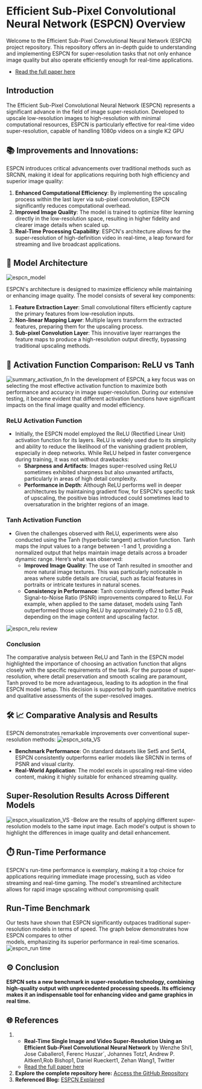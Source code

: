 # Efficient Sub-Pixel Convolutional Neural Network (ESPCN) Overview
Welcome to the Efficient Sub-Pixel Convolutional Neural Network (ESPCN) project repository. This repository offers an in-depth guide to understanding and implementing ESPCN for super-resolution tasks that not only enhance image quality but also operate efficiently enough for real-time applications.
  - [Read the full paper here](https://arxiv.org/pdf/1609.05158)

## Introduction
The Efficient Sub-Pixel Convolutional Neural Network (ESPCN) represents a significant advance in the field of image super-resolution. Developed to upscale low-resolution images to high-resolution with minimal computational resources, ESPCN is particularly effective for real-time video super-resolution, capable of handling 1080p videos on a single K2 GPU

## 📚 Improvements and Innovations:
ESPCN introduces critical advancements over traditional methods such as SRCNN, making it ideal for applications requiring both high efficiency and superior image quality:
1. **Enhanced Computational Efficiency**: By implementing the upscaling process within the last layer via sub-pixel convolution, ESPCN significantly reduces computational overhead.
2. **Improved Image Quality**: The model is trained to optimize filter learning directly in the low-resolution space, resulting in higher fidelity and clearer image details when scaled up.
3.  **Real-Time Processing Capability**: ESPCN's architecture allows for the super-resolution of high-definition video in real-time, a leap forward for streaming and live broadcast applications.


## 🌟 Model Architecture
![espcn_model](https://github.com/user-attachments/assets/7b63d4f7-9015-4988-848d-4f43385ee492)

ESPCN's architecture is designed to maximize efficiency while maintaining or enhancing image quality. The model consists of several key components:
1. **Feature Extraction Layer**: Small convolutional filters efficiently capture the primary features from low-resolution inputs.
2. **Non-linear Mapping Layer**: Multiple layers transform the extracted features, preparing them for the upscaling process.
3. **Sub-pixel Convolution Layer**: This innovative layer rearranges the feature maps to produce a high-resolution output directly, bypassing traditional upscaling methods.

## 🔄 Activation Function Comparison: ReLU vs Tanh
![summary_activation_fn](https://github.com/user-attachments/assets/6fc4a722-2275-4e29-8a62-9c9cbe6d9a73)
In the development of ESPCN, a key focus was on selecting the most effective activation function to maximize both performance and accuracy in image super-resolution. During our extensive testing, it became evident that different activation functions have significant impacts on the final image quality and model efficiency.
### ReLU Activation Function
  - Initially, the ESPCN model employed the ReLU (Rectified Linear Unit) activation function for its layers. ReLU is widely used due to its simplicity and ability to reduce the likelihood of the vanishing gradient problem, especially in deep networks. While ReLU helped in faster convergence during training, it was not without drawbacks:
    - **Sharpness and Artifacts**: Images super-resolved using ReLU sometimes exhibited sharpness but also unwanted artifacts, particularly in areas of high detail complexity.
    - **Performance in Depth**: Although ReLU performs well in deeper architectures by maintaining gradient flow, for ESPCN's specific task of upscaling, the positive bias introduced could sometimes lead to oversaturation in the brighter regions of an image. 

### Tanh Activation Function
  - Given the challenges observed with ReLU, experiments were also conducted using the Tanh (hyperbolic tangent) activation function. Tanh maps the input values to a range between -1 and 1, providing a normalized output that helps maintain image details across a broader dynamic range. Here’s what was observed:
    - **Improved Image Quality**: The use of Tanh resulted in smoother and more natural image textures. This was particularly noticeable in areas where subtle details are crucial, such as facial features in portraits or intricate textures in natural scenes.
    - **Consistency in Performance**: Tanh consistently offered better Peak Signal-to-Noise Ratio (PSNR) improvements compared to ReLU. For example, when applied to the same dataset, models using Tanh outperformed those using ReLU by approximately 0.2 to 0.5 dB, depending on the image content and upscaling factor.

![espcn_relu review](https://github.com/user-attachments/assets/09a144ce-55e1-4f22-bdcd-6f38e75538a0)
### Conclusion
The comparative analysis between ReLU and Tanh in the ESPCN model highlighted the importance of choosing an activation function that aligns closely with the specific requirements of the task. For the purpose of super-resolution, where detail preservation and smooth scaling are paramount, Tanh proved to be more advantageous, leading to its adoption in the final ESPCN model setup. This decision is supported by both quantitative metrics and qualitative assessments of the super-resolved images.

## 🛠️ 📈 Comparative Analysis and Results
ESPCN demonstrates remarkable improvements over conventional super-resolution methods:
![espcn_sota_VS](https://github.com/user-attachments/assets/482368ae-35be-4569-83f0-98029ee50529)
  - **Benchmark Performance**: On standard datasets like Set5 and Set14, ESPCN consistently outperforms earlier models like SRCNN in terms of PSNR and visual clarity.
  - **Real-World Application**: The model excels in upscaling real-time video content, making it highly suitable for enhanced streaming quality.


## Super-Resolution Results Across Different Models
![espcn_visualization_VS](https://github.com/user-attachments/assets/07e0a4a8-5471-4844-b19c-b461f4ca094d)
   -Below are the results of applying different super-resolution models to the same input image. Each model's output is shown to highlight the differences in image quality and detail enhancement.

## ⏱️ Run-Time Performance
ESPCN's run-time performance is exemplary, making it a top choice for applications requiring immediate image processing, such as video streaming and real-time gaming. The model's streamlined architecture allows for rapid image upscaling without compromising qualit
  ## Run-Time Benchmark
  Our tests have shown that ESPCN significantly outpaces traditional super-resolution         models in terms of speed. The graph below demonstrates how ESPCN compares to other       
  models,   emphasizing its superior performance in real-time scenarios.
![espcn_run time](https://github.com/user-attachments/assets/753b530e-a444-4625-899e-ce8b2162bd99)


  
## ⚙️ Conclusion

**ESPCN sets a new benchmark in super-resolution technology, combining high-quality output with unprecedented processing speeds. Its efficiency makes it an indispensable tool for enhancing video and game graphics in real time.**

## 🌐 References

1. - **Real-Time Single Image and Video Super-Resolution Using an Efficient
Sub-Pixel Convolutional Neural Network** by Wenzhe Shi1, Jose Caballero1, Ferenc Huszar´, Johannes Totz1, Andrew P. Aitken1,Rob Bishop1, Daniel Rueckert1, Zehan Wang1, Twitter
    - [Read the full paper here](https://arxiv.org/pdf/1609.05158)
2. **Explore the complete repository here:** [Access the GitHub Repository](https://github.com/Lornatang/ESPCN-PyTorch)
3. **Referenced Blog:** [ESPCN Explained](https://mole-starseeker.tistory.com/84)
